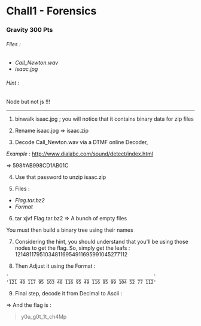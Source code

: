 # Chall1 - Forensics
 
### Gravity 300 Pts

###### Files :
* _Call\_Newton.wav_
* _isaac.jpg_

###### Hint :
Node but not js !!!

---


1) binwalk  isaac.jpg ; you will notice that it contains binary data for zip files

2) Rename isaac.jpg => isaac.zip

3) Decode Call_Newton.wav via a DTMF online Decoder,

_Example_ : http://www.dialabc.com/sound/detect/index.html

=> 598#AB998CD1AB01C

4) Use that password to unzip isaac.zip

5) Files : 

+ _Flag.tar.bz2_
+ _Format_

6) tar xjvf Flag.tar.bz2
=> A bunch of empty files

You must then build a binary tree using their names 

7) Considering the hint, you should understand that you'll be using those nodes to get the flag. So, simply get the leafs :
121481179510348116954911695991045277112


8) Then Adjust it using the Format :

```
`___ __ ___ __ ___ __ ___ __ __ ___ __ __ ___ __ __ ___`
'121 48 117 95 103 48 116 95 49 116 95 99 104 52 77 112'
```

9)  Final step, decode it from Decimal to Ascii :

=> And the flag is : 

<blockquote>
y0u_g0t_1t_ch4Mp
</blockquote>